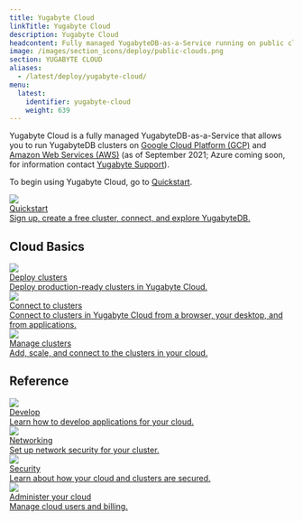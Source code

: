 ```yaml
---
title: Yugabyte Cloud
linkTitle: Yugabyte Cloud
description: Yugabyte Cloud
headcontent: Fully managed YugabyteDB-as-a-Service running on public clouds.
image: /images/section_icons/deploy/public-clouds.png
section: YUGABYTE CLOUD
aliases:
  - /latest/deploy/yugabyte-cloud/
menu:
  latest:
    identifier: yugabyte-cloud
    weight: 639
---
```


Yugabyte Cloud is a fully managed YugabyteDB-as-a-Service that allows you to run YugabyteDB clusters on <a href="https://cloud.google.com/">Google Cloud Platform (GCP)</a> and <a href="https://aws.amazon.com/">Amazon Web Services (AWS)</a> (as of September 2021; Azure coming soon, for information contact [Yugabyte Support](https://support.yugabyte.com/hc/en-us/requests/new?ticket_form_id=360003113431)).

To begin using Yugabyte Cloud, go to [Quickstart](cloud-quickstart).

<div class="row">

  <div class="col-12 col-md-6 col-lg-12 col-xl-6">
      <a class="section-link icon-offset" href="cloud-quickstart/">
          <div class="head">
              <img class="icon" src="/images/section_icons/index/quick_start.png" aria-hidden="true" />
              <div class="title">Quickstart</div>
          </div>
          <div class="body">
              Sign up, create a free cluster, connect, and explore YugabyteDB.
          </div>
      </a>
  </div>

</div>

## Cloud Basics

<div class="row">

  <div class="col-12 col-md-6 col-lg-12 col-xl-6">
    <a class="section-link icon-offset" href="cloud-basics/">
      <div class="head">
        <img class="icon" src="/images/section_icons/quick_start/create_cluster.png" aria-hidden="true" />
        <div class="title">Deploy clusters</div>
      </div>
      <div class="body">
        Deploy production-ready clusters in Yugabyte Cloud.
      </div>
    </a>
  </div>

  <div class="col-12 col-md-6 col-lg-12 col-xl-6">
    <a class="section-link icon-offset" href="cloud-connect/">
      <div class="head">
        <img class="icon" src="/images/section_icons/quick_start/create_cluster.png" aria-hidden="true" />
        <div class="title">Connect to clusters</div>
      </div>
      <div class="body">
        Connect to clusters in Yugabyte Cloud from a browser, your desktop, and from applications.
      </div>
    </a>
  </div>

  <div class="col-12 col-md-6 col-lg-12 col-xl-6">
      <a class="section-link icon-offset" href="cloud-clusters/">
          <div class="head">
              <img class="icon" src="/images/section_icons/architecture/core_functions/universe.png" aria-hidden="true" />
              <div class="title">Manage clusters</div>
          </div>
          <div class="body">
              Add, scale, and connect to the clusters in your cloud.
          </div>
      </a>
  </div>

</div>

## Reference

<div class="row">

  <div class="col-12 col-md-6 col-lg-12 col-xl-6">
      <a class="section-link icon-offset" href="cloud-develop/">
          <div class="head">
              <img class="icon" src="/images/section_icons/architecture/core_functions/universe.png" aria-hidden="true" />
              <div class="title">Develop</div>
          </div>
          <div class="body">
              Learn how to develop applications for your cloud.
          </div>
      </a>
  </div>

<!--
  <div class="col-12 col-md-6 col-lg-12 col-xl-6">
      <a class="section-link icon-offset" href="cloud-analytics/">
          <div class="head">
              <img class="icon" src="/images/section_icons/explore/high_performance.png" aria-hidden="true" />
              <div class="title">Performance</div>
          </div>
          <div class="body">
              Create charts of cluster metrics and build custom dashboards to track performance.
          </div>
      </a>
  </div>
-->  
  <div class="col-12 col-md-6 col-lg-12 col-xl-6">
      <a class="section-link icon-offset" href="cloud-network/">
          <div class="head">
              <img class="icon" src="/images/section_icons/secure/tls-encryption/connect-to-cluster.png" aria-hidden="true" />
              <div class="title">Networking</div>
          </div>
          <div class="body">
              Set up network security for your cluster.
          </div>
      </a>
  </div>
  
  <div class="col-12 col-md-6 col-lg-12 col-xl-6">
      <a class="section-link icon-offset" href="cloud-security/">
          <div class="head">
              <img class="icon" src="/images/section_icons/explore/secure.png" aria-hidden="true" />
              <div class="title">Security</div>
          </div>
          <div class="body">
              Learn about how your cloud and clusters are secured.
          </div>
      </a>
  </div>
  
  <div class="col-12 col-md-6 col-lg-12 col-xl-6">
      <a class="section-link icon-offset" href="cloud-admin/">
          <div class="head">
              <img class="icon" src="/images/section_icons/explore/administer.png" aria-hidden="true" />
              <div class="title">Administer your cloud</div>
          </div>
          <div class="body">
              Manage cloud users and billing.
          </div>
      </a>
  </div>

</div>
